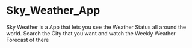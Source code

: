 # Sky_Weather_App
 Sky Weather is a App that lets you see the Weather Status all around the world. Search the City that you want and watch the Weekly Weather Forecast of there
